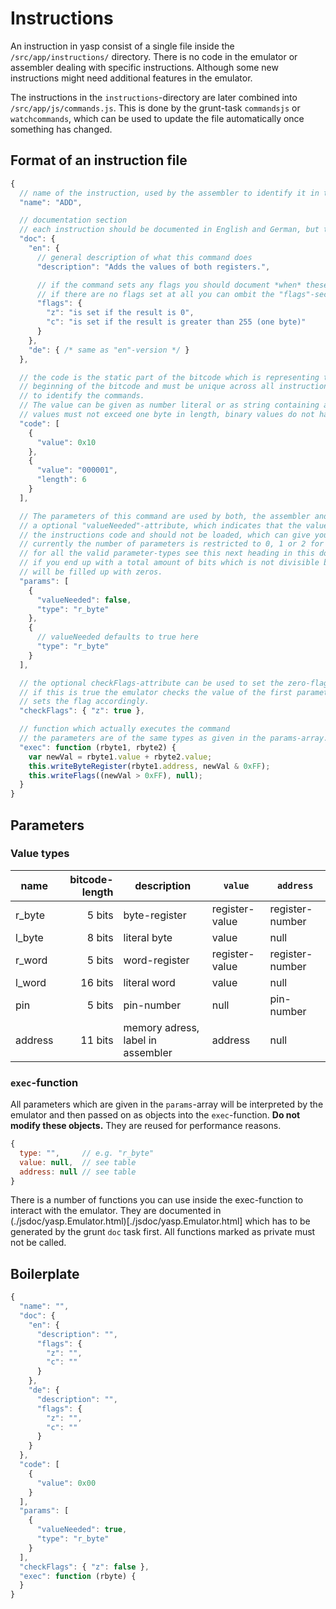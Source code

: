 # Instructions
An instruction in yasp consist of a single file inside the `/src/app/instructions/` directory. There is no code in the
emulator or assembler dealing with specific instructions. Although some new instructions might need additional
features in the emulator.

The instructions in the `instructions`-directory are later combined into `/src/app/js/commands.js`. This is done by
the grunt-task `commandsjs` or `watchcommands`, which can be used to update the file automatically once something has
changed.

## Format of an instruction file
```javascript
{
  // name of the instruction, used by the assembler to identify it in the code
  "name": "ADD",

  // documentation section
  // each instruction should be documented in English and German, but the English version is more important.
  "doc": {
    "en": {
      // general description of what this command does
      "description": "Adds the values of both registers.",

      // if the command sets any flags you should document *when* these flags are set here
      // if there are no flags set at all you can ombit the "flags"-section totally.
      "flags": {
        "z": "is set if the result is 0",
        "c": "is set if the result is greater than 255 (one byte)"
      }
    },
    "de": { /* same as "en"-version */ }
  },

  // the code is the static part of the bitcode which is representing this command. It is at the very
  // beginning of the bitcode and must be unique across all instructions since the emulator uses it
  // to identify the commands.
  // The value can be given as number literal or as string containing a binary representation of a number. Literal
  // values must not exceed one byte in length, binary values do not have a length limitation.
  "code": [
    {
      "value": 0x10
    },
    {
      "value": "000001",
      "length": 6
    }
  ],

  // The parameters of this command are used by both, the assembler and the emulator. They consist of a type and
  // a optional "valueNeeded"-attribute, which indicates that the value of a register-parameter is not used in
  // the instructions code and should not be loaded, which can give your command a serious performance boost.
  // currently the number of parameters is restricted to 0, 1 or 2 for performance reasons.
  // for all the valid parameter-types see this next heading in this document
  // if you end up with a total amount of bits which is not divisible by 8 the last bits
  // will be filled up with zeros.
  "params": [
    {
      "valueNeeded": false,
      "type": "r_byte"
    },
    {
      // valueNeeded defaults to true here
      "type": "r_byte"
    }
  ],

  // the optional checkFlags-attribute can be used to set the zero-flag automatically.
  // if this is true the emulator checks the value of the first parameter for zero and
  // sets the flag accordingly.
  "checkFlags": { "z": true },

  // function which actually executes the command
  // the parameters are of the same types as given in the params-array.
  "exec": function (rbyte1, rbyte2) {
    var newVal = rbyte1.value + rbyte2.value;
    this.writeByteRegister(rbyte1.address, newVal & 0xFF);
    this.writeFlags((newVal > 0xFF), null);
  }
}

```

## Parameters
### Value types
| name          | bitcode-length  | description      | `value`        | `address`       |
| ------------- | ---------------:| ---------------- | -------------- | --------------- |
| r_byte        |  5 bits         | byte-register    | register-value | register-number |
| l_byte        |  8 bits         | literal byte     | value          | null            |
| r_word        |  5 bits         | word-register    | register-value | register-number |
| l_word        | 16 bits         | literal word     | value          | null            |
| pin           |  5 bits         | pin-number       | null           | pin-number      |
| address       | 11 bits         | memory adress, label in assembler | address | null |

### `exec`-function
All parameters which are given in the `params`-array will be interpreted by the emulator and then passed on
as objects into the `exec`-function. **Do not modify these objects.** They are reused for performance reasons.
```javascript
{
  type: "",     // e.g. "r_byte"
  value: null,  // see table
  address: null // see table
}
```
There is a number of functions you can use inside the exec-function to interact with the emulator. They are documented
in (./jsdoc/yasp.Emulator.html)[./jsdoc/yasp.Emulator.html] which has to be generated by the grunt `doc` task first.
All functions marked as private must not be called.

## Boilerplate
```javascript
{
  "name": "",
  "doc": {
    "en": {
      "description": "",
      "flags": {
        "z": "",
        "c": ""
      }
    },
    "de": {
      "description": "",
      "flags": {
        "z": "",
        "c": ""
      }
    }
  },
  "code": [
    {
      "value": 0x00
    }
  ],
  "params": [
    {
      "valueNeeded": true,
      "type": "r_byte"
    }
  ],
  "checkFlags": { "z": false },
  "exec": function (rbyte) {
  }
}
```